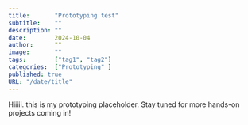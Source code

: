 ```yaml
---
title:       "Prototyping test"
subtitle:    ""
description: ""
date:        2024-10-04
author:      ""
image:       ""
tags:        ["tag1", "tag2"]
categories:  ["Prototyping" ]
published: true
URL: "/date/title"
---
```



Hiiiii. this is my prototyping placeholder. Stay tuned for more hands-on projects coming in!